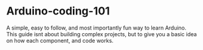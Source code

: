 # Arduino-coding-101
A simple, easy to follow, and most importantly fun way to learn Arduino. This guide isnt about building complex projects, but to give you a basic idea on how each component, and code works.
